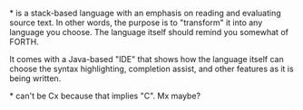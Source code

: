 <name>* is a stack-based language with an emphasis on reading and evaluating source text.  In other words, the purpose is to 
"transform" it into any language you choose.  The language itself should remind you somewhat of FORTH.

It comes with a Java-based "IDE" that shows how the language itself can choose the syntax highlighting, completion assist, and 
other features as it is being written.

*<name> can't be Cx because that implies "C".  Mx maybe?
